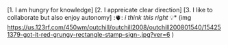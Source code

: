 [1. I am hungry for knowledge]
[2. I appreicate clear direction]
[3. I like to collaborate but also enjoy autonomy]
:🫀: *i think this right* 💡*
(img https://us.123rf.com/450wm/outchill/outchill2008/outchill200801540/154251379-got-it-red-grungy-rectangle-stamp-sign-.jpg?ver=6 )
